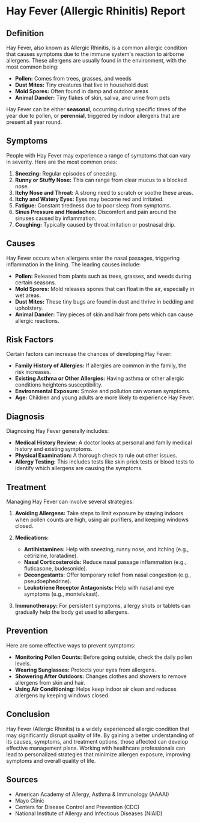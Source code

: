 # Hay Fever (Allergic Rhinitis) Report

## Definition
Hay Fever, also known as Allergic Rhinitis, is a common allergic condition that causes symptoms due to the immune system's reaction to airborne allergens. These allergens are usually found in the environment, with the most common being:
- **Pollen:** Comes from trees, grasses, and weeds
- **Dust Mites:** Tiny creatures that live in household dust
- **Mold Spores:** Often found in damp and outdoor areas
- **Animal Dander:** Tiny flakes of skin, saliva, and urine from pets

Hay Fever can be either **seasonal**, occurring during specific times of the year due to pollen, or **perennial**, triggered by indoor allergens that are present all year round.

## Symptoms
People with Hay Fever may experience a range of symptoms that can vary in severity. Here are the most common ones:
1. **Sneezing:** Regular episodes of sneezing.
2. **Runny or Stuffy Nose:** This can range from clear mucus to a blocked nose.
3. **Itchy Nose and Throat:** A strong need to scratch or soothe these areas.
4. **Itchy and Watery Eyes:** Eyes may become red and irritated.
5. **Fatigue:** Constant tiredness due to poor sleep from symptoms.
6. **Sinus Pressure and Headaches:** Discomfort and pain around the sinuses caused by inflammation.
7. **Coughing:** Typically caused by throat irritation or postnasal drip.

## Causes
Hay Fever occurs when allergens enter the nasal passages, triggering inflammation in the lining. The leading causes include:
- **Pollen:** Released from plants such as trees, grasses, and weeds during certain seasons.
- **Mold Spores:** Mold releases spores that can float in the air, especially in wet areas.
- **Dust Mites:** These tiny bugs are found in dust and thrive in bedding and upholstery.
- **Animal Dander:** Tiny pieces of skin and hair from pets which can cause allergic reactions.

## Risk Factors
Certain factors can increase the chances of developing Hay Fever:
- **Family History of Allergies:** If allergies are common in the family, the risk increases.
- **Existing Asthma or Other Allergies:** Having asthma or other allergic conditions heightens susceptibility.
- **Environmental Exposure:** Smoke and pollution can worsen symptoms.
- **Age:** Children and young adults are more likely to experience Hay Fever.

## Diagnosis
Diagnosing Hay Fever generally includes:
- **Medical History Review:** A doctor looks at personal and family medical history and existing symptoms.
- **Physical Examination:** A thorough check to rule out other issues.
- **Allergy Testing:** This includes tests like skin prick tests or blood tests to identify which allergens are causing the symptoms.

## Treatment
Managing Hay Fever can involve several strategies:
1. **Avoiding Allergens:** Take steps to limit exposure by staying indoors when pollen counts are high, using air purifiers, and keeping windows closed.
   
2. **Medications:**
   - **Antihistamines:** Help with sneezing, runny nose, and itching (e.g., cetirizine, loratadine).
   - **Nasal Corticosteroids:** Reduce nasal passage inflammation (e.g., fluticasone, budesonide).
   - **Decongestants:** Offer temporary relief from nasal congestion (e.g., pseudoephedrine).
   - **Leukotriene Receptor Antagonists:** Help with nasal and eye symptoms (e.g., montelukast).

3. **Immunotherapy:** For persistent symptoms, allergy shots or tablets can gradually help the body get used to allergens.

## Prevention
Here are some effective ways to prevent symptoms:
- **Monitoring Pollen Counts:** Before going outside, check the daily pollen levels.
- **Wearing Sunglasses:** Protects your eyes from allergens.
- **Showering After Outdoors:** Changes clothes and showers to remove allergens from skin and hair.
- **Using Air Conditioning:** Helps keep indoor air clean and reduces allergens by keeping windows closed.

## Conclusion
Hay Fever (Allergic Rhinitis) is a widely experienced allergic condition that may significantly disrupt quality of life. By gaining a better understanding of its causes, symptoms, and treatment options, those affected can develop effective management plans. Working with healthcare professionals can lead to personalized strategies that minimize allergen exposure, improving symptoms and overall quality of life.

## Sources
- American Academy of Allergy, Asthma & Immunology (AAAAI)
- Mayo Clinic
- Centers for Disease Control and Prevention (CDC)
- National Institute of Allergy and Infectious Diseases (NIAID)